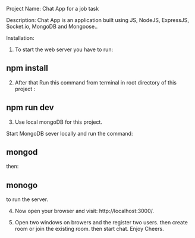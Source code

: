 Project Name: Chat App for a job task

Description: Chat App is an application built using JS, NodeJS, ExpressJS, Socket.io, MongoDB and Mongoose..

Installation:

1. To start the web server you have to run:

## npm install

2. After that Run this command from terminal in root directory of this project :

## npm run dev

3. Use local mongoDB for this project.

Start MongoDB sever locally and run the command:

## mongod

then:

## monogo

to run the server.

4. Now open your browser and visit: http://localhost:3000/.

5. Open two windows on browers and the register two users. then create room or join the existing room. then start chat. Enjoy Cheers.
